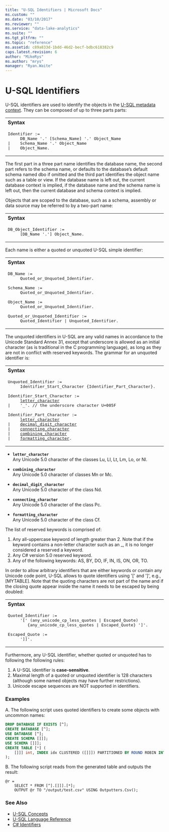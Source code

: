 ```yaml
---
title: "U-SQL Identifiers | Microsoft Docs"
ms.custom: ""
ms.date: "03/10/2017"
ms.reviewer: ""
ms.service: "data-lake-analytics"
ms.suite: ""
ms.tgt_pltfrm: ""
ms.topic: "reference"
ms.assetid: c89a833d-1bdd-46d2-becf-bdbc618382c9
caps.latest.revision: 6
author: "MikeRys"
ms.author: "mrys"
manager: "Ryan.Waite"
---
```

# U-SQL Identifiers
U-SQL identifiers are used to identify the objects in the [U-SQL metadata context](securing-meta-data-objects.md). They can be composed of up to three parts parts: 

<table><th align="left">Syntax</th><tr><td><pre>
Identifier :=                                                                                            
     DB_Name '.' [Schema_Name] '.' Object_Name
|    Schema_Name '.' Object_Name
|    Object_Name.
</pre></td></tr></table>

The first part in a three part name identifies the database name, the second part refers to the schema name, or defaults to the database’s default schema named dbo if omitted and the third part identifies the object name such as a table or view. If the database name is left out, the current database context is implied, if the database name and the schema name is left out, then the current database and schema context is implied.  
  
Objects that are scoped to the database, such as a schema, assembly or data source may be referred to by a two-part name:  

<table><th align="left">Syntax</th><tr><td><pre>
DB_Object_Identifier :=                                                                                  
     [DB_Name '.'] Object_Name.
</pre></td></table>

Each name is either a quoted or unquoted U-SQL simple identifier:  
<table><th align="left">Syntax</th><tr><td><pre>
DB_Name :=                                                                                               
     Quoted_or_Unquoted_Identifier.<br />
Schema_Name := 
     Quoted_or_Unquoted_Identifier.<br />
Object_Name := 
     Quoted_or_Unquoted_Identifier.<br />
Quoted_or_Unquoted_Identifier := 
     Quoted_Identifier | Unquoted_Identifier.
</pre></td></table>
  
The unquoted identifiers in U-SQL are any valid names in accordance to the Unicode Standard Annex 31, except that underscore is allowed as an initial character (as is traditional in the C programming language), as long as they are not in conflict with reserved keywords. The grammar for an unquoted identifier is:  

<table><th align="left">Syntax</th><tr><td><pre>
Unquoted_Identifier :=                                                                                   
     Identifier_Start_Character {Identifier_Part_Character}.<br /> 
Identifier_Start_Character :=  
     <a href="#let_char">letter_character</a>  
|    '_'. // the underscore character U+005F<br />  
Identifier_Part_Character :=  
     <a href="#let_char">letter_character</a>   
|    <a href="#dec_char">decimal_digit_character</a>   
|    <a href="#con_char">connecting_character</a>  
|    <a href="#com_char">combining_character</a>  
|    <a href="#form_char">formatting_character</a>.
</pre></td></table>

* <a name="let_char"></a>**`letter_character`**  
Any Unicode 5.0 character of the classes Lu, Ll, Lt, Lm, Lo, or Nl.  
  
* <a name="com_char"></a>**`combining_character`**   
Any Unicode 5.0 character of classes Mn or Mc.  
  
* <a name="dec_char"></a>**`decimal_digit_character`**  
Any Unicode 5.0 character of the class Nd.  
  
* <a name="con_char"></a>**`connecting_character`**  
Any Unicode 5.0 character of the class Pc.  
  
* <a name="form_char"></a>**`formatting_character`**  
Any Unicode 5.0 character of the class Cf.  
  
The list of reserved keywords is comprised of:    
1.  Any all-uppercase keyword of length greater than 2. Note that if the keyword contains a non-letter character such as an _, it is no longer considered a reserved a keyword.    
2.  Any C# version 5.0 reserved keyword.    
3.  Any of the following keywords: AS, BY, DO, IF, IN, IS, ON, OR, TO.  
  
In order to allow arbitrary identifiers that are either keywords or contain any Unicode code point, U-SQL allows to quote identifiers using '[' and ']', e.g., [MYTABLE]. Note that the quoting characters are not part of the name and if the closing quote appear inside the name it needs to be escaped by being doubled:  

<table><th align="left">Syntax</th><tr><td><pre>
Quoted_Identifier :=                                                                                     
     '[' (any_unicode_cp_less_quotes | Escaped_Quote)   
        {any_unicode_cp_less_quotes | Escaped_Quote} ']'.<br />
Escaped_Quote := 
     ']]'.
</pre></td></table>
  
Furthermore, any U-SQL identifier, whether quoted or unquoted has to following the following rules:
1.  A U-SQL identifier is **case-sensitive**.    
2.  Maximal length of a quoted or unquoted identifier is 128 characters (although some named objects may have further restrictions).    
3.  Unicode escape sequences are NOT supported in identifiers.  
  
### Examples    
A.  The following script uses quoted identifiers to create some objects with uncommon names:
```sql  
DROP DATABASE IF EXISTS [^];  
CREATE DATABASE [^];  
USE DATABASE [^];  
CREATE SCHEMA []]];  
USE SCHEMA []]];  
CREATE TABLE [*] (  
    []]] int, INDEX idx CLUSTERED ([]]]) PARTITIONED BY ROUND ROBIN INTO 5  
);
```

B.  The following script reads from the generated table and outputs the result:
```  
@r = 
    SELECT * FROM [^].[]]].[*];  
    OUTPUT @r TO "/output/test.csv" USING Outputters.Csv();
```

### See Also
* [U-SQL Concepts](u-sql-concepts.md)
* [U-SQL Language Reference](u-sql-language-reference.md)
* [C# Identifiers](csharp-identifiers.md)



